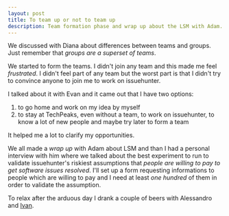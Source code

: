 ```yaml
---
layout: post
title: To team up or not to team up
description: Team formation phase and wrap up about the LSM with Adam.
---
```


We discussed with Diana about differences between teams and groups. Just remember that *groups are a superset of teams*.

We started to form the teams. I didn't join any team and this made me feel *frustrated*. I didn't feel part of any team but the worst part is that I didn't try to convince anyone to join me to work on issuehunter.

I talked about it with Evan and it came out that I have two options:

1. to go home and work on my idea by myself
1. to stay at TechPeaks, even without a team, to work on issuehunter, to know a lot of new people and maybe try later to form a team

It helped me a lot to clarify my opportunities.

We all made a *wrap up* with Adam about LSM and than I had a personal interview with him where we talked about the best experiment to run to validate issuehunter's riskiest assumptions that *people are willing to pay to get software issues resolved*. I'll set up a form requesting informations to people which are willing to pay and I need at least *one hundred* of them in order to validate the assumption. 

To relax after the arduous day I drank a couple of beers with Alessandro and [Ivan](http://twitter.com/iuanaui).